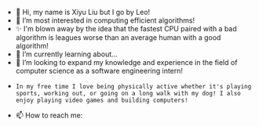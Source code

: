 - 👋 Hi, my name is Xiyu Liu but I go by Leo!
- 👀 I’m most interested in computing efficient algorithms! 
- ✨ I'm blown away by the idea that the fastest CPU paired with a bad algorithm is leagues worse than an average human with a good algorithm!
- 🌱 I’m currently learning about...
- 💞️ I’m looking to expand my knowledge and experience in the field of computer science as a software engineering intern!
-     In my free time I love being physically active whether it's playing sports, working out, or going on a long walk with my dog! I also enjoy playing video games and building computers!
- 📫 How to reach me: 

<!---
leo-xliu/leo-xliu is a ✨ special ✨ repository because its `README.md` (this file) appears on your GitHub profile.
You can click the Preview link to take a look at your changes.
--->
